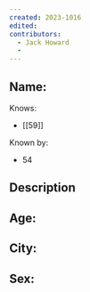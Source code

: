 ```yaml
---
created: 2023-1016
edited:
contributors:
  - Jack Howard
  - 
---
```


Name:
- 

Knows:
- [[59]]

Known by:
- 54

Description
- 

Age:
- 
City:
- 
Sex:
- 
